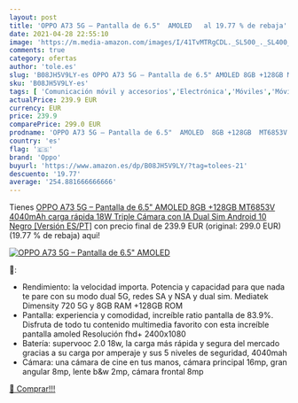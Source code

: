 ```yaml
---
layout: post
title: 'OPPO A73 5G – Pantalla de 6.5"  AMOLED   al 19.77 % de rebaja'
date: 2021-04-28 22:55:10
image: 'https://m.media-amazon.com/images/I/41TvMTRgCDL._SL500_._SL400_.jpg'
comments: true
category: ofertas
author: 'tole.es'
slug: 'B08JH5V9LY-es OPPO A73 5G – Pantalla de 6.5" AMOLED 8GB +128GB MT6853V...'
sku: 'B08JH5V9LY-es'
tags: [ 'Comunicación móvil y accesorios','Electrónica','Móviles','Móviles y smartphones libres','android','oppo', ]
actualPrice: 239.9 EUR
currency: EUR
price: 239.9
comparePrice: 299.0 EUR
prodname: 'OPPO A73 5G – Pantalla de 6.5"  AMOLED  8GB +128GB  MT6853V  4040mAh  carga rápida 18W  Triple Cámara con IA  Dual Sim Android 10  Negro [Versión ES/PT]'
country: 'es'
flag: '🇪🇸'
brand: 'Oppo'
buyurl: 'https://www.amazon.es/dp/B08JH5V9LY/?tag=tolees-21'
descuento: '19.77'
average: '254.881666666666'
---
```


Tienes [OPPO A73 5G – Pantalla de 6.5"  AMOLED  8GB +128GB  MT6853V  4040mAh  carga rápida 18W  Triple Cámara con IA  Dual Sim Android 10  Negro [Versión ES/PT]](https://www.amazon.es/dp/B08JH5V9LY/?tag=tolees-21) con precio final de  239.9 EUR (original: 299.0 EUR) (19.77 %  de rebaja) aqui!

[![OPPO A73 5G – Pantalla de 6.5"  AMOLED  ](https://m.media-amazon.com/images/I/41TvMTRgCDL._SL500_._SL400_.jpg)](https://www.amazon.es/dp/B08JH5V9LY/?tag=tolees-21)

🔎:

- Rendimiento: la velocidad importa. Potencia y capacidad para que nada te pare con su modo dual 5G, redes SA y NSA y dual sim. Mediatek Dimensity 720 5G y 8GB RAM +128GB ROM
- Pantalla: experiencia y comodidad, increíble ratio pantalla de 83.9%. Disfruta de todo tu contenido multimedia favorito con esta increíble pantalla amoled Resolución fhd+ 2400x1080
- Batería: supervooc 2.0 18w, la carga más rápida y segura del mercado gracias a su carga por amperaje y sus 5 niveles de seguridad, 4040mah
- Cámara: una cámara de cine en tus manos, cámara principal 16mp, gran angular 8mp, lente b&w 2mp, cámara frontal 8mp

[🛒 Comprar!!!](https://www.amazon.es/dp/B08JH5V9LY/?tag=tolees-21)
